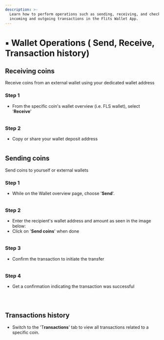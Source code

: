 ```yaml
---
description: >-
  Learn how to perform operations such as sending, receiving, and checking
  incoming and outgoing transactions in the Flits Wallet App.
---
```


# ▪ Wallet Operations ( Send, Receive, Transaction history)

## Receiving coins

Receive coins from an external wallet using your dedicated wallet address

### Step 1

* From the specific coin's wallet overview (i.e. FLS wallet), select '**Receive**'

<figure><img src="../../.gitbook/assets/1 receive (1).jpg" alt=""><figcaption></figcaption></figure>

### Step 2

* Copy or share your wallet deposit address&#x20;

<figure><img src="../../.gitbook/assets/2 recieve (1).jpg" alt=""><figcaption></figcaption></figure>

## Sending coins&#x20;

Send coins to yourself or external wallets

### Step 1

* While on the Wallet overview page, choose '**Send**'.&#x20;

<figure><img src="../../.gitbook/assets/1 send (2).jpg" alt=""><figcaption></figcaption></figure>

### Step 2

* Enter the recipient's wallet address and amount as seen in the image below:
* Click on '**Send coins**' when done

<figure><img src="../../.gitbook/assets/2 send (1).jpg" alt=""><figcaption></figcaption></figure>

### Step 3

* Confirm the transaction to initiate the transfer

<figure><img src="../../.gitbook/assets/3 send.jpg" alt=""><figcaption></figcaption></figure>

### Step 4

* Get a confirmation indicating the transaction was successful

<figure><img src="../../.gitbook/assets/4 send.jpg" alt=""><figcaption><p><br></p></figcaption></figure>

## Transactions history

* Switch to the 'T**ransactions**' tab to view all transactions related to a specific coin.

<figure><img src="../../.gitbook/assets/histrory.jpg" alt=""><figcaption></figcaption></figure>
